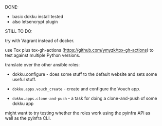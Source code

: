 
DONE:

- basic dokku install tested
- also letsencrypt plugin

STILL TO DO:

try with Vagrant instead of docker.

use Tox plus tox-gh-actions (<https://github.com/ymyzk/tox-gh-actions>)
to test against multiple Python versions.

translate over the other ansible roles:

- dokku.configure - does some stuff to the
  default website and sets some useful stuff.

- `dokku.apps.vouch_create` - create and configure
  the Vouch app.

- `dokku.apps.clone-and-push` - a task for doing
  a clone-and-push of some dokku app

might want to try testing whether the roles work
using the pyinfra API as well as the pyinfra
CLI.


